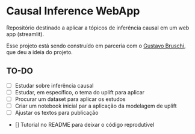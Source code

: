 # Causal Inference WebApp

Repositório destinado a aplicar a tópicos de inferência causal em um web app (streamlit).

Esse projeto está sendo construído em parceria com o [Gustavo Bruschi](https://github.com/gusbruschi13), que deu a ideia do projeto. 

## TO-DO 

- [ ] Estudar sobre inferência causal
- [ ] Estudar, em específico, o tema do uplift para aplicar 
- [ ] Procurar um dataset para aplicar os estudos
- [ ] Criar um notebook inicial par a aplicação da modelagem de uplift
- [ ] Ajustar os textos para publicação
- [] Tutorial no README para deixar o código reprodutível